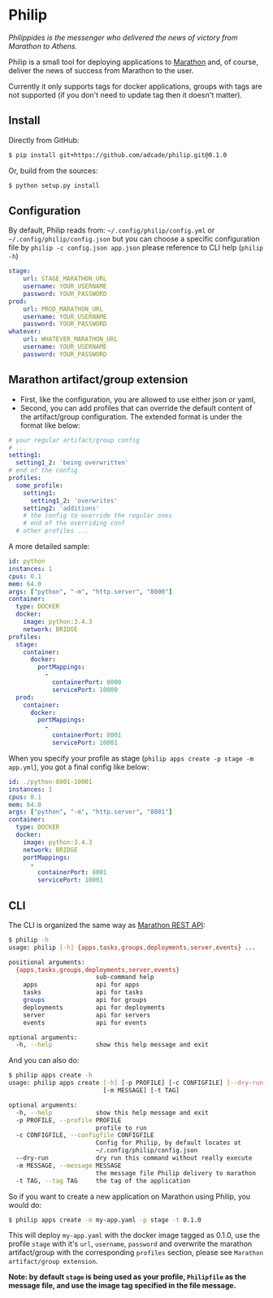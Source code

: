 # Philip

*Philippides is the messenger who delivered the news of victory from Marathon to Athens.*

Philip is a small tool for deploying applications to [Marathon](https://mesosphere.github.io/marathon/) and, of course, deliver the news of success from Marathon to the user.

Currently it only supports tags for docker applications, groups with tags are not supported (if you don't need to update tag then it doesn't matter).

## Install

Directly from GitHub:

``` bash
$ pip install git+https://github.com/adcade/philip.git@0.1.0
```

Or, build from the sources:

```bash
$ python setup.py install
```

## Configuration

By default, Philip reads from:
`~/.config/philip/config.yml` or `~/.config/philip/config.json`
but you can choose a specific configuration file by `philip -c config.json app.json` please reference to CLI help (`philip -h`)

``` yaml
stage:
    url: STAGE_MARATHON_URL
    username: YOUR_USERNAME
    password: YOUR_PASSWORD
prod:
    url: PROD_MARATHON_URL
    username: YOUR_USERNAME
    password: YOUR_PASSWORD
whatever:
    url: WHATEVER_MARATHON_URL
    username: YOUR_USERNAME
    password: YOUR_PASSWORD
```

## Marathon artifact/group extension

- First, like the configuration, you are allowed to use either json or yaml,
- Second, you can add profiles that can override the default content of the artifact/group configuration. The extended format is under the format like below:

``` yaml
# your regular artifact/group config
# ...
setting1:
  setting1_2: 'being overwritten'
# end of the config
profiles:
  some_profile:
    setting1:
      setting1_2: 'overwrites'
    setting2: 'additions'
    # the config to override the regular ones
    # end of the overriding conf
  # other profiles ...
```

A more detailed sample:

``` yaml
id: python
instances: 1
cpus: 0.1
mem: 64.0
args: ["python", "-m", "http.server", "8000"]
container:
  type: DOCKER
  docker:
    image: python:3.4.3
    network: BRIDGE
profiles:
  stage:
    container:
      docker:
        portMappings:
          -
            containerPort: 8000
            servicePort: 10000
  prod:
    container:
      docker:
        portMappings:
          -
            containerPort: 8001
            servicePort: 10001
```

When you specify your profile as stage (`philip apps create -p stage -m app.yml`), you got a final config like below:

``` yaml
id: ./python-8001-10001
instances: 1
cpus: 0.1
mem: 64.0
args: ["python", "-m", "http.server", "8001"]
container:
  type: DOCKER
  docker:
    image: python:3.4.3
    network: BRIDGE
    portMappings:
      -
        containerPort: 8001
        servicePort: 10001
```

## CLI

The CLI is organized the same way as [Marathon REST API](https://mesosphere.github.io/marathon/docs/rest-api.html):

```bash
$ philip -h
usage: philip [-h] {apps,tasks,groups,deployments,server,events} ...

positional arguments:
  {apps,tasks,groups,deployments,server,events}
                        sub-command help
    apps                api for apps
    tasks               api for tasks
    groups              api for groups
    deployments         api for deployments
    server              api for servers
    events              api for events

optional arguments:
  -h, --help            show this help message and exit
```

And you can also do:

```bash
$ philip apps create -h
usage: philip apps create [-h] [-p PROFILE] [-c CONFIGFILE] [--dry-run]
                          [-m MESSAGE] [-t TAG]

optional arguments:
  -h, --help            show this help message and exit
  -p PROFILE, --profile PROFILE
                        profile to run
  -c CONFIGFILE, --configfile CONFIGFILE
                        Config for Philip, by default locates at
                        ~/.config/philip/config.json
  --dry-run             dry run this command without really execute
  -m MESSAGE, --message MESSAGE
                        the message file Philip delivery to marathon
  -t TAG, --tag TAG     the tag of the application
```

So if you want to create a new application on Marathon using Philip, you would do:

```bash
$ philip apps create -m my-app.yaml -p stage -t 0.1.0
```

This will deploy `my-app.yaml` with the docker image tagged as 0.1.0, use the profile `stage` with it's `url`, `username`, `password` and overwrite the marathon artifact/group with the corresponding `profiles` section, please see `Marathon artifact/group extension`.

**Note: by default `stage` is being used as your profile, `Philipfile` as the message file, and use the image tag specified in the file message.**
